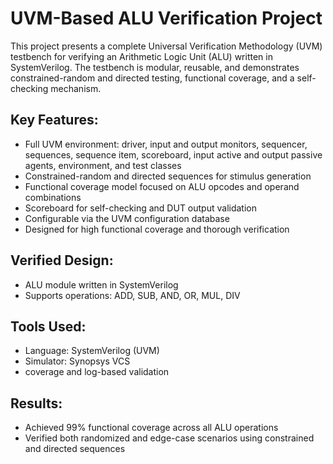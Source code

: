 UVM-Based ALU Verification Project
==================================

This project presents a complete Universal Verification Methodology (UVM) testbench for verifying an Arithmetic Logic Unit (ALU) written in SystemVerilog. The testbench is modular, reusable, and demonstrates constrained-random and directed testing, functional coverage, and a self-checking mechanism.

Key Features:
-------------
- Full UVM environment: driver, input and output monitors, sequencer, sequences, sequence item, scoreboard, input active and output passive agents, environment, and test classes
- Constrained-random and directed sequences for stimulus generation
- Functional coverage model focused on ALU opcodes and operand combinations
- Scoreboard for self-checking and DUT output validation
- Configurable via the UVM configuration database
- Designed for high functional coverage and thorough verification

Verified Design:
----------------
- ALU module written in SystemVerilog
- Supports operations: ADD, SUB, AND, OR, MUL, DIV

Tools Used:
-----------
- Language: SystemVerilog (UVM)
- Simulator: Synopsys VCS
- coverage and log-based validation

Results:
--------
- Achieved 99% functional coverage across all ALU operations
- Verified both randomized and edge-case scenarios using constrained and directed sequences
